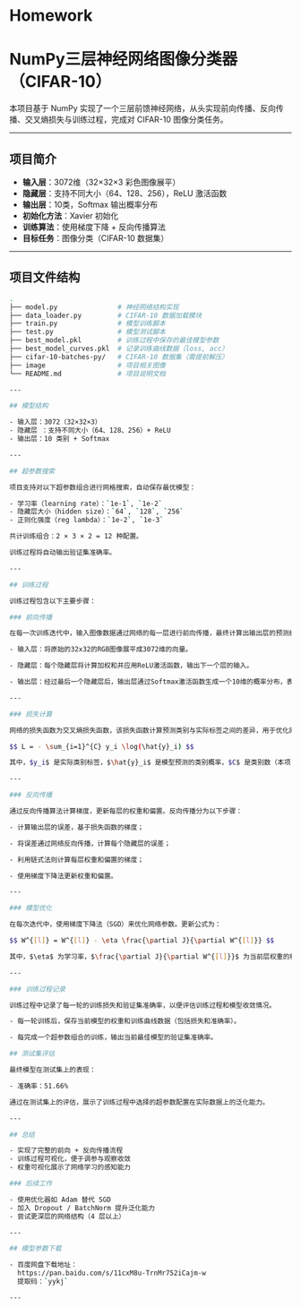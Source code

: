 # Homework
# NumPy三层神经网络图像分类器（CIFAR-10）

本项目基于 NumPy 实现了一个三层前馈神经网络，从头实现前向传播、反向传播、交叉熵损失与训练过程，完成对 CIFAR-10 图像分类任务。

---

##  项目简介

- **输入层**：3072维（32×32×3 彩色图像展平）
- **隐藏层**：支持不同大小（64、128、256），ReLU 激活函数
- **输出层**：10类，Softmax 输出概率分布
- **初始化方法**：Xavier 初始化
- **训练算法**：使用梯度下降 + 反向传播算法
- **目标任务**：图像分类（CIFAR-10 数据集）

---

##  项目文件结构

```bash
.
├── model.py               # 神经网络结构实现
├── data_loader.py         # CIFAR-10 数据加载模块
├── train.py               # 模型训练脚本
├── test.py                # 模型测试脚本
├── best_model.pkl         # 训练过程中保存的最佳模型参数
├── best_model_curves.pkl  # 记录训练曲线数据（loss, acc）
├── cifar-10-batches-py/   # CIFAR-10 数据集（需提前解压）
├── image                  # 项目相关图像
└── README.md              # 项目说明文档

---

## 模型结构

- 输入层：3072（32×32×3）
- 隐藏层 ：支持不同大小（64、128、256）+ ReLU 
- 输出层：10 类别 + Softmax

---

## 超参数搜索

项目支持对以下超参数组合进行网格搜索，自动保存最优模型：

- 学习率（learning rate）：`1e-1`, `1e-2`
- 隐藏层大小（hidden size）：`64`, `128`, `256`
- 正则化强度（reg lambda）：`1e-2`, `1e-3`

共计训练组合：2 × 3 × 2 = 12 种配置。

训练过程将自动输出验证集准确率。

---

## 训练过程

训练过程包含以下主要步骤：

### 前向传播

在每一次训练迭代中，输入图像数据通过网络的每一层进行前向传播，最终计算出输出层的预测结果。具体过程如下：

- 输入层：将原始的32x32的RGB图像展平成3072维的向量。

- 隐藏层：每个隐藏层将计算加权和并应用ReLU激活函数，输出下一个层的输入。

- 输出层：经过最后一个隐藏层后，输出层通过Softmax激活函数生成一个10维的概率分布，表示每个类别的预测概率。

---

### 损失计算

网络的损失函数为交叉熵损失函数，该损失函数计算预测类别与实际标签之间的差异，用于优化网络权重。公式如下：

$$ L = - \sum_{i=1}^{C} y_i \log(\hat{y}_i) $$

其中，$y_i$ 是实际类别标签，$\hat{y}_i$ 是模型预测的类别概率，$C$ 是类别数（本项目中为10）。

---

### 反向传播

通过反向传播算法计算梯度，更新每层的权重和偏置。反向传播分为以下步骤：

- 计算输出层的误差，基于损失函数的梯度；

- 将误差通过网络反向传播，计算每个隐藏层的误差；

- 利用链式法则计算每层权重和偏置的梯度；

- 使用梯度下降法更新权重和偏置。

---

### 模型优化

在每次迭代中，使用梯度下降法（SGD）来优化网络参数。更新公式为：

$$ W^{[l]} = W^{[l]} - \eta \frac{\partial J}{\partial W^{[l]}} $$

其中，$\eta$ 为学习率，$\frac{\partial J}{\partial W^{[l]}}$ 为当前层权重的梯度。

---

### 训练过程记录

训练过程中记录了每一轮的训练损失和验证集准确率，以便评估训练过程和模型收敛情况。

- 每一轮训练后，保存当前模型的权重和训练曲线数据（包括损失和准确率）。

- 每完成一个超参数组合的训练，输出当前最佳模型的验证集准确率。

## 测试集评估

最终模型在测试集上的表现：

- 准确率：51.66%

通过在测试集上的评估，展示了训练过程中选择的超参数配置在实际数据上的泛化能力。

---

## 总结

- 实现了完整的前向 + 反向传播流程
- 训练过程可视化，便于调参与观察收敛
- 权重可视化展示了网络学习的感知能力

### 后续工作

- 使用优化器如 Adam 替代 SGD
- 加入 Dropout / BatchNorm 提升泛化能力
- 尝试更深层的网络结构（4 层以上）

---

## 模型参数下载

- 百度网盘下载地址：
  https://pan.baidu.com/s/11cxM8u-TrnMr752iCajm-w  
  提取码：`yykj`

---






